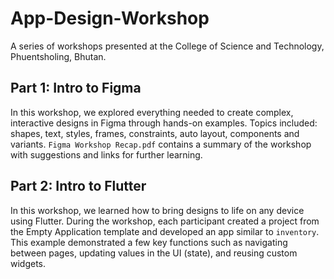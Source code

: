 # App-Design-Workshop

A series of workshops presented at the College of Science and Technology, Phuentsholing, Bhutan.

## Part 1: Intro to Figma

In this workshop, we explored everything needed to create complex, interactive designs in Figma through hands-on examples. Topics included: shapes, text, styles, frames, constraints, auto layout, components and variants. `Figma Workshop Recap.pdf` contains a summary of the workshop with suggestions and links for further learning.

## Part 2: Intro to Flutter

In this workshop, we learned how to bring designs to life on any device using Flutter. During the workshop, each participant created a project from the Empty Application template and developed an app similar to `inventory`. This example demonstrated a few key functions such as navigating between pages, updating values in the UI (state), and reusing custom widgets.